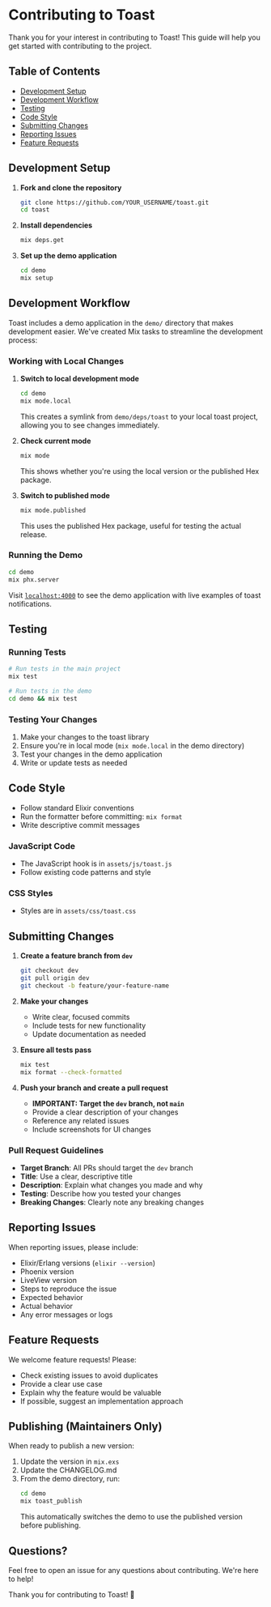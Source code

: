 # Contributing to Toast

Thank you for your interest in contributing to Toast! This guide will help you get started with contributing to the project.

## Table of Contents

- [Development Setup](#development-setup)
- [Development Workflow](#development-workflow)
- [Testing](#testing)
- [Code Style](#code-style)
- [Submitting Changes](#submitting-changes)
- [Reporting Issues](#reporting-issues)
- [Feature Requests](#feature-requests)

## Development Setup

1. **Fork and clone the repository**
   ```bash
   git clone https://github.com/YOUR_USERNAME/toast.git
   cd toast
   ```

2. **Install dependencies**
   ```bash
   mix deps.get
   ```

3. **Set up the demo application**
   ```bash
   cd demo
   mix setup
   ```

## Development Workflow

Toast includes a demo application in the `demo/` directory that makes development easier. We've created Mix tasks to streamline the development process:

### Working with Local Changes

1. **Switch to local development mode**
   ```bash
   cd demo
   mix mode.local
   ```
   This creates a symlink from `demo/deps/toast` to your local toast project, allowing you to see changes immediately.

2. **Check current mode**
   ```bash
   mix mode
   ```
   This shows whether you're using the local version or the published Hex package.

3. **Switch to published mode**
   ```bash
   mix mode.published
   ```
   This uses the published Hex package, useful for testing the actual release.

### Running the Demo

```bash
cd demo
mix phx.server
```

Visit [`localhost:4000`](http://localhost:4000) to see the demo application with live examples of toast notifications.

## Testing

### Running Tests

```bash
# Run tests in the main project
mix test

# Run tests in the demo
cd demo && mix test
```

### Testing Your Changes

1. Make your changes to the toast library
2. Ensure you're in local mode (`mix mode.local` in the demo directory)
3. Test your changes in the demo application
4. Write or update tests as needed

## Code Style

- Follow standard Elixir conventions
- Run the formatter before committing: `mix format`
- Write descriptive commit messages

### JavaScript Code

- The JavaScript hook is in `assets/js/toast.js`
- Follow existing code patterns and style

### CSS Styles

- Styles are in `assets/css/toast.css`

## Submitting Changes

1. **Create a feature branch from `dev`**
   ```bash
   git checkout dev
   git pull origin dev
   git checkout -b feature/your-feature-name
   ```

2. **Make your changes**
   - Write clear, focused commits
   - Include tests for new functionality
   - Update documentation as needed

3. **Ensure all tests pass**
   ```bash
   mix test
   mix format --check-formatted
   ```

4. **Push your branch and create a pull request**
   - **IMPORTANT: Target the `dev` branch, not `main`**
   - Provide a clear description of your changes
   - Reference any related issues
   - Include screenshots for UI changes

### Pull Request Guidelines

- **Target Branch**: All PRs should target the `dev` branch
- **Title**: Use a clear, descriptive title
- **Description**: Explain what changes you made and why
- **Testing**: Describe how you tested your changes
- **Breaking Changes**: Clearly note any breaking changes

## Reporting Issues

When reporting issues, please include:

- Elixir/Erlang versions (`elixir --version`)
- Phoenix version
- LiveView version
- Steps to reproduce the issue
- Expected behavior
- Actual behavior
- Any error messages or logs

## Feature Requests

We welcome feature requests! Please:

- Check existing issues to avoid duplicates
- Provide a clear use case
- Explain why the feature would be valuable
- If possible, suggest an implementation approach

## Publishing (Maintainers Only)

When ready to publish a new version:

1. Update the version in `mix.exs`
2. Update the CHANGELOG.md
3. From the demo directory, run:
   ```bash
   cd demo
   mix toast_publish
   ```
   This automatically switches the demo to use the published version before publishing.

## Questions?

Feel free to open an issue for any questions about contributing. We're here to help!

Thank you for contributing to Toast! 🍞

